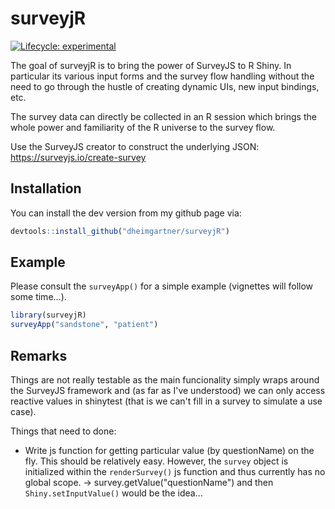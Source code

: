 
# surveyjR

<!-- badges: start -->
[![Lifecycle: experimental](https://img.shields.io/badge/lifecycle-experimental-orange.svg)](https://lifecycle.r-lib.org/articles/stages.html#experimental)
<!-- badges: end -->

The goal of surveyjR is to bring the power of SurveyJS to R Shiny. In particular its various input forms and the survey flow handling without the need to go through the hustle of creating dynamic UIs, new input bindings, etc.

The survey data can directly be collected in an R session which brings the whole power and familiarity of the R universe to the survey flow.

Use the SurveyJS creator to construct the underlying JSON: https://surveyjs.io/create-survey

## Installation

You can install the dev version from my github page via:

``` r
devtools::install_github("dheimgartner/surveyjR")
```

## Example

Please consult the `surveyApp()` for a simple example (vignettes will follow some time...).

``` r
library(surveyjR)
surveyApp("sandstone", "patient")
```

## Remarks

Things are not really testable as the main funcionality simply wraps around the SurveyJS framework and (as far as I've understood) we can only access reactive values in shinytest (that is we can't fill in a survey to simulate a use case).

Things that need to done:
- Write js function for getting particular value (by questionName) on the fly. This should be relatively easy. However, the `survey` object is initialized within the `renderSurvey()` js function and thus currently has no global scope. -> survey.getValue("questionName") and then `Shiny.setInputValue()` would be the idea...
